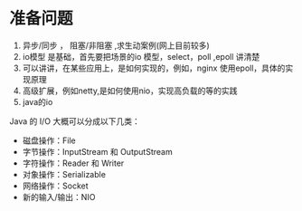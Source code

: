 # 准备问题 
1. 异步/同步 ， 阻塞/非阻塞  ,求生动案例(网上目前较多)
2. io模型 是基础，首先要把场景的io 模型，select，poll ,epoll 讲清楚
3. 可以讲讲，在某些应用上，是如何实现的，例如，nginx 使用epoll，具体的实现原理
4. 高级扩展，例如netty,是如何使用nio，实现高负载的等的实践
5. java的io

Java 的 I/O 大概可以分成以下几类：

* 磁盘操作：File
* 字节操作：InputStream 和 OutputStream
* 字符操作：Reader 和 Writer
* 对象操作：Serializable
* 网络操作：Socket
* 新的输入/输出：NIO


